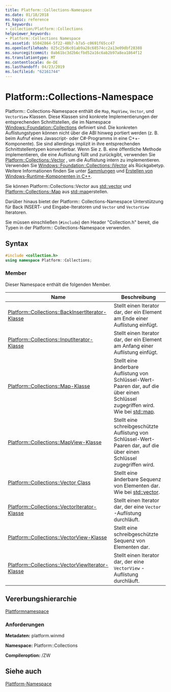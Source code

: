 ```yaml
---
title: Platform::Collections-Namespace
ms.date: 01/18/2018
ms.topic: reference
f1_keywords:
- collection/Platform::Collections
helpviewer_keywords:
- Platform::Collections Namespace
ms.assetid: b5042864-5f22-40b7-b7a5-c0691f65cc47
ms.openlocfilehash: 025c25d6c01ab9a28c68574cc2a13e09dbf28388
ms.sourcegitcommit: 0ab61bc3d2b6cfbd52a16c6ab2b97a8ea1864f12
ms.translationtype: MT
ms.contentlocale: de-DE
ms.lasthandoff: 04/23/2019
ms.locfileid: "62161744"
---
```

# <a name="platformcollections-namespace"></a>Platform::Collections-Namespace

Platform:: Collections-Namespace enthält die `Map`, `MapView`, `Vector`, und `VectorView` Klassen. Diese Klassen sind konkrete Implementierungen der entsprechenden Schnittstellen, die im Namespace [Windows::Foundation::Collections](/uwp/api/Windows.Foundation.Collections) definiert sind. Die konkreten Auflistungstypen können nicht über die ABI hinweg portiert werden (z. B. beim Aufruf eines Javascript- oder C#-Programms in eine C++-Komponente). Sie sind allerdings implizit in ihre entsprechenden Schnittstellentypen konvertierbar. Wenn Sie z. B. eine öffentliche Methode implementieren, die eine Auflistung füllt und zurückgibt, verwenden Sie [Platform::Collections::Vector](../cppcx/platform-collections-vector-class.md) , um die Auflistung intern zu implementieren. Verwenden Sie [Windows::Foundation::Collections::IVector](/uwp/api/Windows.Foundation.Collections.IVector_T_) als Rückgabetyp. Weitere Informationen finden Sie unter [Sammlungen](../cppcx/collections-c-cx.md) und [Erstellen von Windows-Runtime-Komponenten in C++](/windows/uwp/winrt-components/creating-windows-runtime-components-in-cpp).

Sie können Platform::Collections::Vector aus [std::vector](../standard-library/vector-class.md) und [Platform::Collections::Map](../cppcx/platform-collections-map-class.md) aus [std::map](../standard-library/map-class.md)erstellen.

Darüber hinaus bietet der Platform:: Collections-Namespace Unterstützung für Back INSERT- und Eingabe-Iteratoren und `Vector` und `VectorView` Iteratoren.

Sie müssen einschließen (`#include`) den Header "Collection.h" bereit, die Typen in der Platform:: Collections-Namespace verwenden.

## <a name="syntax"></a>Syntax

```cpp
#include <collection.h>
using namespace Platform::Collections;
```

### <a name="members"></a>Member

Dieser Namespace enthält die folgenden Member.

|Name|Beschreibung|
|----------|-----------------|
|[Platform::Collections::BackInsertIterator-Klasse](../cppcx/platform-collections-backinsertiterator-class.md)|Stellt einen Iterator dar, der ein Element am Ende einer Auflistung einfügt.|
|[Platform::Collections::InputIterator-Klasse](../cppcx/platform-collections-inputiterator-class.md)|Stellt einen Iterator dar, der ein Element am Anfang einer Auflistung einfügt.|
|[Platform::Collections::Map-Klasse](../cppcx/platform-collections-map-class.md)|Stellt eine änderbare Auflistung von Schlüssel-Wert-Paaren dar, auf die über einen Schlüssel zugegriffen wird. Wie bei [std::map](../standard-library/map-class.md).|
|[Platform::Collections::MapView-Klasse](../cppcx/platform-collections-mapview-class.md)|Stellt eine schreibgeschützte Auflistung von Schlüssel-Wert-Paaren dar, auf die über einen Schlüssel zugegriffen wird.|
|[Platform::Collections::Vector Class](../cppcx/platform-collections-vector-class.md)|Stellt eine änderbare Sequenz von Elementen dar. Wie bei [std::vector](../standard-library/vector-class.md).|
|[Platform::Collections::VectorIterator-Klasse](../cppcx/platform-collections-vectoriterator-class.md)|Stellt einen Iterator dar, der eine `Vector` -Auflistung durchläuft.|
|[Platform::Collections::VectorView-Klasse](../cppcx/platform-collections-vectorview-class.md)|Stellt eine schreibgeschützte Sequenz von Elementen dar.|
|[Platform::Collections::VectorViewIterator-Klasse](../cppcx/platform-collections-vectorviewiterator-class.md)|Stellt einen Iterator dar, der eine `VectorView` -Auflistung durchläuft.|

## <a name="inheritance-hierarchy"></a>Vererbungshierarchie

[Plattformnamespace](../cppcx/platform-namespace-c-cx.md)

### <a name="requirements"></a>Anforderungen

**Metadaten:** platform.winmd

**Namespace:** Platform::Collections

**Compileroption:** /ZW

## <a name="see-also"></a>Siehe auch

[Plattform-Namespace](../cppcx/platform-namespace-c-cx.md)
